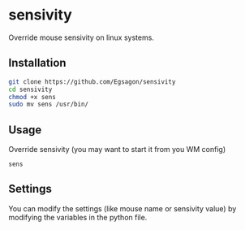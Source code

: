# sensivity
Override mouse sensivity on linux systems.

## Installation

```sh
git clone https://github.com/Egsagon/sensivity
cd sensivity
chmod +x sens
sudo mv sens /usr/bin/
```

## Usage

Override sensivity (you may want to start it from you WM config)
```
sens
```

## Settings

You can modify the settings (like mouse name or sensivity value) by modifying the variables in the python file.
